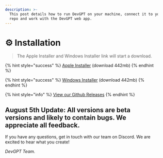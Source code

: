 ```yaml
---
description: >-
  This post details how to run DevGPT on your machine, connect it to your local
  repo and work with the DevGPT web app.
---
```


# ⚙ Installation

> The Apple Installer and Windows Installer link will start a download.

{% hint style="success" %}
[Apple Installer](https://github.com/february-labs/devgpt-releases/releases/download/release/DevGPT-1.0.0-universal.dmg) (download 442mb)
{% endhint %}

{% hint style="success" %}
[Windows Installer](https://github.com/february-labs/devgpt-releases/releases/download/release/DevGPT-1.0.0-universal.dmg) (download 442mb)
{% endhint %}

{% hint style="info" %}
[View our Github Releases](https://github.com/february-labs/devgpt-releases/releases/tag/release)
{% endhint %}

## August 5th Update: All versions are beta versions and likely to contain bugs. We appreciate all feedback.

If you have any questions, get in touch with our team on Discord. We are excited to hear what you create!

_DevGPT Team._



